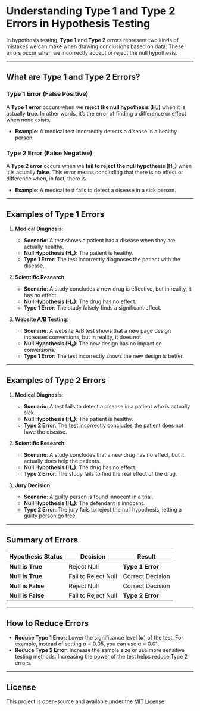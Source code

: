 # Understanding Type 1 and Type 2 Errors in Hypothesis Testing

In hypothesis testing, **Type 1** and **Type 2** errors represent two kinds of mistakes we can make when drawing conclusions based on data. These errors occur when we incorrectly accept or reject the null hypothesis.

---

## What are Type 1 and Type 2 Errors?

### Type 1 Error (False Positive)
A **Type 1 error** occurs when we **reject the null hypothesis (H₀)** when it is actually **true**. In other words, it’s the error of finding a difference or effect when none exists.

- **Example**: A medical test incorrectly detects a disease in a healthy person.

### Type 2 Error (False Negative)
A **Type 2 error** occurs when we **fail to reject the null hypothesis (H₀)** when it is actually **false**. This error means concluding that there is no effect or difference when, in fact, there is.

- **Example**: A medical test fails to detect a disease in a sick person.

---

## Examples of Type 1 Errors

1. **Medical Diagnosis**:
   - **Scenario**: A test shows a patient has a disease when they are actually healthy.
   - **Null Hypothesis (H₀)**: The patient is healthy.
   - **Type 1 Error**: The test incorrectly diagnoses the patient with the disease.

2. **Scientific Research**:
   - **Scenario**: A study concludes a new drug is effective, but in reality, it has no effect.
   - **Null Hypothesis (H₀)**: The drug has no effect.
   - **Type 1 Error**: The study falsely finds a significant effect.

3. **Website A/B Testing**:
   - **Scenario**: A website A/B test shows that a new page design increases conversions, but in reality, it does not.
   - **Null Hypothesis (H₀)**: The new design has no impact on conversions.
   - **Type 1 Error**: The test incorrectly shows the new design is better.

---

## Examples of Type 2 Errors

1. **Medical Diagnosis**:
   - **Scenario**: A test fails to detect a disease in a patient who is actually sick.
   - **Null Hypothesis (H₀)**: The patient is healthy.
   - **Type 2 Error**: The test incorrectly concludes the patient does not have the disease.

2. **Scientific Research**:
   - **Scenario**: A study concludes that a new drug has no effect, but it actually does help the patients.
   - **Null Hypothesis (H₀)**: The drug has no effect.
   - **Type 2 Error**: The study fails to find the real effect of the drug.

3. **Jury Decision**:
   - **Scenario**: A guilty person is found innocent in a trial.
   - **Null Hypothesis (H₀)**: The defendant is innocent.
   - **Type 2 Error**: The jury fails to reject the null hypothesis, letting a guilty person go free.

---

## Summary of Errors

| Hypothesis Status  | Decision            | Result           |
|--------------------|---------------------|------------------|
| **Null is True**   | Reject Null          | **Type 1 Error** |
| **Null is True**   | Fail to Reject Null  | Correct Decision |
| **Null is False**  | Reject Null          | Correct Decision |
| **Null is False**  | Fail to Reject Null  | **Type 2 Error** |

---

## How to Reduce Errors

- **Reduce Type 1 Error**: Lower the significance level (**α**) of the test. For example, instead of setting α = 0.05, you can use α = 0.01.
- **Reduce Type 2 Error**: Increase the sample size or use more sensitive testing methods. Increasing the power of the test helps reduce Type 2 errors.

---

## License

This project is open-source and available under the [MIT License](LICENSE).

